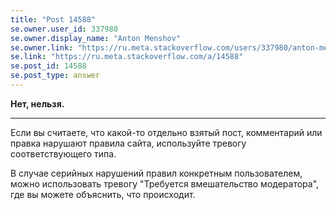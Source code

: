 ```yaml
---
title: "Post 14588"
se.owner.user_id: 337980
se.owner.display_name: "Anton Menshov"
se.owner.link: "https://ru.meta.stackoverflow.com/users/337980/anton-menshov"
se.link: "https://ru.meta.stackoverflow.com/a/14588"
se.post_id: 14588
se.post_type: answer
---
```

<p><strong>Нет, нельзя.</strong></p>
<hr />
<p>Если вы считаете, что какой-то отдельно взятый пост, комментарий или правка нарушают правила сайта, используйте тревогу соответствующего типа.</p>
<p>В случае серийных нарушений правил конкретным пользователем, можно использовать тревогу &quot;Требуется вмешательство модератора&quot;, где вы можете объяснить, что происходит.</p>
